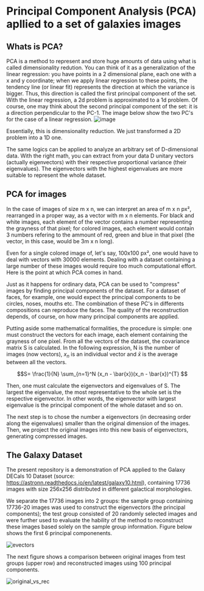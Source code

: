 # Principal Component Analysis (PCA) apllied to a set of galaxies images

## Whats is PCA?

PCA is a method to represent and store huge amounts of data using what is called dimensionality redution. You can think of it as a generalization of the linear regression: you have points in a 2 dimensional plane, each one with a x and y coordinate; when we apply linear regression to these points, the tendency line (or linear fit) represents the direction at which the variance is bigger. Thus, this direction is called the first principal component of the set.
With the linear regression, a 2d problem is approximated to a 1d problem. Of course, one may think about the second principal component of the set: it is a direction perpendicular to the PC-1. The image below show the two PC's for the case of a linear regression.
![image](https://github.com/rafael-raiser/portfolio_pca/assets/142827112/ed1c2513-b4b6-4986-80fd-0a8eacf3a9ae)

Essentially, this is dimensionality reduction. We just transformed a 2D problem into a 1D one.

The same logics can be applied to analyze an arbitrary set of D-dimensional data. With the right math, you can extract from your data D unitary vectors (actually eigenvectors) with their respective proportional variance (their eigenvalues). The eigenvectors with the highest eigenvalues are more suitable to represent the whole dataset. 

## PCA for images

In the case of images of size m x n, we can interpret an area of m x n px², rearranged in a proper way, as a vector with m x n elements. For black and white images, each element of the vector contains a number representing the grayness of that pixel; for colored images, each element would contain 3 numbers refering to the ammount of red, green and blue in that pixel (the vector, in this case, would be 3m x n long).

Even for a single colored image of, let's say, 100x100 px², one would have to deal with vectors with 30000 elements. Dealing with a dataset containing a large number of these images would require too much computational effort. Here is the point at which PCA comes in hand.

Just as it happens for ordinary data, PCA can be used to "compress" images by finding principal components of the dataset. For a dataset of faces, for example, one would expect the principal components to be circles, noses, mouths etc. The combination of these PC's in differents compositions can reproduce the faces. The quality of the reconstruction depends, of course, on how many principal components are applied.

Putting aside some mathematical formalities, the procedure is simple: one must construct the vectors for each image, each element containing the grayness of one pixel. From all the vectors of the dataset, the covariance matrix S is calculated. In the following expression, N is the number of images (now vectors), $x_n$ is an individual vector and $\bar{x}$ is the average between all the vectors.

$$S= \frac{1}{N} \sum_{n=1}^N (x_n - \bar{x})(x_n - \bar{x})^{T}  $$

Then, one must calculate the eigenvectors and eigenvalues of S. The largest the eigenvalue, the most representative to the whole set is the respective eigenvector. In other words, the eigenvector with largest eigenvalue is the principal component of the whole dataset and so on.

The next step is to chose the number a eigenvectors (in decreasing order along the eigenvalues) smaller than the original dimension of the images. Then, we project the original images into this new basis of eigenvectors, generating compressed images.

## The Galaxy Dataset

The present repository is a demonstration of PCA applied to the Galaxy DECals 10 Dataset (source: https://astronn.readthedocs.io/en/latest/galaxy10.html), containing 17736 images with size 256x256 distributed in different galactical morphologies.

We separate the 17736 images into 2 groups: the sample group containing 17736-20 images was used to construct the eigenvectors (the principal components); the test group consisted of 20 randomly selected images and were further used to evaluate the hability of the method to reconstruct these images based solely on the sample group information. Figure below shows the first 6 principal componenents.

![evectors](https://github.com/rafael-raiser/portfolio_pca/assets/142827112/15c764f0-2b4a-4cc7-adbe-3e888955bb43)

The next figure shows a comparison between original images from test groups (upper row) and reconstructed images using 100 principal components.

![original_vs_rec](https://github.com/rafael-raiser/portfolio_pca/assets/142827112/9619d4a7-70af-40b2-a435-216615de1f28)






